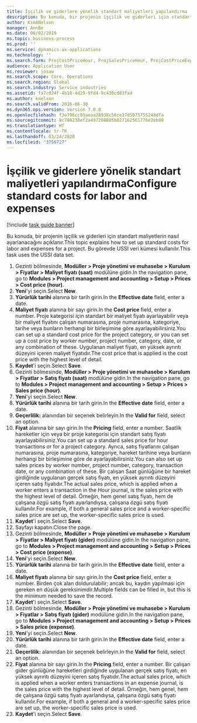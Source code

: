 ```yaml
---
title: İşçilik ve giderlere yönelik standart maliyetleri yapılandırma
description: Bu konuda, bir projenin işçilik ve giderleri için standart maliyetlerin nasıl ayarlanacağını açıklanır.
author: KimANelson
manager: AnnBe
ms.date: 08/02/2019
ms.topic: business-process
ms.prod: ''
ms.service: dynamics-ax-applications
ms.technology: ''
ms.search.form: ProjCostPriceHour, ProjSalesPriceHour, ProjCostPriceExpense, ProjSalesPriceCost
audience: Application User
ms.reviewer: josaw
ms.search.scope: Core, Operations
ms.search.region: Global
ms.search.industry: Service industries
ms.assetid: fa7c024f-4b18-4d29-9fd4-9c430cd83fad
ms.author: knelson
ms.search.validFrom: 2016-06-30
ms.dyn365.ops.version: Version 7.0.0
ms.openlocfilehash: f3e796cc03aeaa28938c56ce37d5075755248dfa
ms.sourcegitcommit: 8c786230ef2a497280885b827162561776e2eb00
ms.translationtype: HT
ms.contentlocale: tr-TR
ms.lasthandoff: 03/24/2020
ms.locfileid: "3756727"
---
```

# <a name="configure-standard-costs-for-labor-and-expenses"></a><span data-ttu-id="f85ce-103">İşçilik ve giderlere yönelik standart maliyetleri yapılandırma</span><span class="sxs-lookup"><span data-stu-id="f85ce-103">Configure standard costs for labor and expenses</span></span>

[!include [task guide banner](../../includes/task-guide-banner.md)]

<span data-ttu-id="f85ce-104">Bu konuda, bir projenin işçilik ve giderleri için standart maliyetlerin nasıl ayarlanacağını açıklanır.</span><span class="sxs-lookup"><span data-stu-id="f85ce-104">This topic explains how to set up standard costs for labor and expenses for a project.</span></span> <span data-ttu-id="f85ce-105">Bu görevde USSI veri kümesi kullanılır.</span><span class="sxs-lookup"><span data-stu-id="f85ce-105">This task uses the USSI data set.</span></span>

1. <span data-ttu-id="f85ce-106">Gezinti bölmesinde, **Modüller > Proje yönetimi ve muhasebe > Kurulum > Fiyatlar > Maliyet fiyatı (saat)** modülüne gidin.</span><span class="sxs-lookup"><span data-stu-id="f85ce-106">In the navigation pane, go to **Modules > Project management and accounting > Setup > Prices > Cost price (hour)**.</span></span>
2. <span data-ttu-id="f85ce-107">**Yeni**'yi seçin.</span><span class="sxs-lookup"><span data-stu-id="f85ce-107">Select **New**.</span></span>
3. <span data-ttu-id="f85ce-108">**Yürürlük tarihi** alanına bir tarih girin.</span><span class="sxs-lookup"><span data-stu-id="f85ce-108">In the **Effective date** field, enter a date.</span></span>
4. <span data-ttu-id="f85ce-109">**Maliyet fiyatı** alanına bir sayı girin.</span><span class="sxs-lookup"><span data-stu-id="f85ce-109">In the **Cost price** field, enter a number.</span></span> <span data-ttu-id="f85ce-110">Proje kategorisi için standart bir maliyet fiyatı ayarlayabilir veya bir maliyet fiyatını çalışan numarasına, proje numarasına, kategoriye, tarihe veya bunların herhangi bir birleşimine göre ayarlayabilirsiniz.</span><span class="sxs-lookup"><span data-stu-id="f85ce-110">You can set up a standard cost price for the project category, or you can set up a cost price by worker number, project number, category, date, or any combination of these.</span></span> <span data-ttu-id="f85ce-111">Uygulanan maliyet fiyatı, en yüksek ayrıntı düzeyini içeren maliyet fiyatıdır.</span><span class="sxs-lookup"><span data-stu-id="f85ce-111">The cost price that is applied is the cost price with the highest level of detail.</span></span>  
5. <span data-ttu-id="f85ce-112">**Kaydet**'i seçin.</span><span class="sxs-lookup"><span data-stu-id="f85ce-112">Select **Save**.</span></span>
6. <span data-ttu-id="f85ce-113">Gezinti bölmesinde, **Modüller > Proje yönetimi ve muhasebe > Kurulum > Fiyatlar > Satış fiyatı (saat)** modülüne gidin.</span><span class="sxs-lookup"><span data-stu-id="f85ce-113">In the navigation pane, go to **Modules > Project management and accounting > Setup > Prices > Sales price (hour)**.</span></span>
7. <span data-ttu-id="f85ce-114">**Yeni**'yi seçin.</span><span class="sxs-lookup"><span data-stu-id="f85ce-114">Select **New**.</span></span>
8. <span data-ttu-id="f85ce-115">**Yürürlük tarihi** alanına bir tarih girin.</span><span class="sxs-lookup"><span data-stu-id="f85ce-115">In the **Effective date** field, enter a date.</span></span>
9. <span data-ttu-id="f85ce-116">**Geçerlilik:** alanından bir seçenek belirleyin.</span><span class="sxs-lookup"><span data-stu-id="f85ce-116">In the **Valid for** field, select an option.</span></span>
10. <span data-ttu-id="f85ce-117">**Fiyat** alanına bir sayı girin.</span><span class="sxs-lookup"><span data-stu-id="f85ce-117">In the **Pricing** field, enter a number.</span></span> <span data-ttu-id="f85ce-118">Saatlik hareketler için veya bir proje kategorisi için standart satış fiyatı ayarlayabilirsiniz.</span><span class="sxs-lookup"><span data-stu-id="f85ce-118">You can set up a standard sales price for hour transactions or for a project category.</span></span> <span data-ttu-id="f85ce-119">Ayrıca, satış fiyatlarını çalışan numarasına, proje numarasına, kategoriye, hareket tarihine veya bunların herhangi bir birleşimine göre de ayarlayabilirsiniz.</span><span class="sxs-lookup"><span data-stu-id="f85ce-119">You can also set up sales prices by worker number, project number, category, transaction date, or any combination of these.</span></span> <span data-ttu-id="f85ce-120">Bir çalışan Saat günlüğüne bir hareket girdiğinde uygulanan gerçek satış fiyatı, en yüksek ayrıntı düzeyini içeren satış fiyatıdır.</span><span class="sxs-lookup"><span data-stu-id="f85ce-120">The actual sales price, which is applied when a worker enters a transaction in the Hour journal, is the sales price with the highest level of detail.</span></span> <span data-ttu-id="f85ce-121">Örneğin, hem genel satış fiyatı, hem de çalışana özgü satış fiyatı ayarlandıysa, çalışana özgü satış fiyatı kullanılır.</span><span class="sxs-lookup"><span data-stu-id="f85ce-121">For example, if both a general sales price and a worker-specific sales price are set up, the worker-specific sales price is used.</span></span>  
11. <span data-ttu-id="f85ce-122">**Kaydet**'i seçin.</span><span class="sxs-lookup"><span data-stu-id="f85ce-122">Select **Save**.</span></span>
12. <span data-ttu-id="f85ce-123">Sayfayı kapatın.</span><span class="sxs-lookup"><span data-stu-id="f85ce-123">Close the page.</span></span>
13. <span data-ttu-id="f85ce-124">Gezinti bölmesinde, **Modüller > Proje yönetimi ve muhasebe > Kurulum > Fiyatlar > Maliyet fiyatı (gider)** modülüne gidin.</span><span class="sxs-lookup"><span data-stu-id="f85ce-124">In the navigation pane, go to **Modules > Project management and accounting > Setup > Prices > Cost price (expense)**.</span></span>
14. <span data-ttu-id="f85ce-125">**Yeni**'yi seçin.</span><span class="sxs-lookup"><span data-stu-id="f85ce-125">Select **New**.</span></span>
15. <span data-ttu-id="f85ce-126">**Yürürlük tarihi** alanına bir tarih girin.</span><span class="sxs-lookup"><span data-stu-id="f85ce-126">In the **Effective date** field, enter a date.</span></span>
16. <span data-ttu-id="f85ce-127">**Maliyet fiyatı** alanına bir sayı girin.</span><span class="sxs-lookup"><span data-stu-id="f85ce-127">In the **Cost price** field, enter a number.</span></span> <span data-ttu-id="f85ce-128">Birden çok alan doldurulabilir; ancak bu, kaydın yapılması için gereken en düşük gereksinimdir.</span><span class="sxs-lookup"><span data-stu-id="f85ce-128">Multiple fields can be filled in, but this is the minimum needed to save the record.</span></span>  
17. <span data-ttu-id="f85ce-129">**Kaydet**'i seçin.</span><span class="sxs-lookup"><span data-stu-id="f85ce-129">Select **Save**.</span></span>
18. <span data-ttu-id="f85ce-130">Gezinti bölmesinde, **Modüller > Proje yönetimi ve muhasebe > Kurulum > Fiyatlar > Satış fiyatı (gider)** modülüne gidin.</span><span class="sxs-lookup"><span data-stu-id="f85ce-130">In the navigation pane, go to **Modules > Project management and accounting > Setup > Prices > Sales price (expense)**.</span></span>
19. <span data-ttu-id="f85ce-131">**Yeni**'yi seçin.</span><span class="sxs-lookup"><span data-stu-id="f85ce-131">Select **New**.</span></span>
20. <span data-ttu-id="f85ce-132">**Yürürlük tarihi** alanına bir tarih girin.</span><span class="sxs-lookup"><span data-stu-id="f85ce-132">In the **Effective date** field, enter a date.</span></span>
21. <span data-ttu-id="f85ce-133">**Geçerlilik:** alanından bir seçenek belirleyin.</span><span class="sxs-lookup"><span data-stu-id="f85ce-133">In the **Valid for** field, select an option.</span></span>
22. <span data-ttu-id="f85ce-134">**Fiyat** alanına bir sayı girin.</span><span class="sxs-lookup"><span data-stu-id="f85ce-134">In the **Pricing** field, enter a number.</span></span> <span data-ttu-id="f85ce-135">Bir çalışan gider günlüğüne hareketleri girdiğinde uygulanan gerçek satış fiyatı, en yüksek ayrıntı düzeyini içeren satış fiyatıdır.</span><span class="sxs-lookup"><span data-stu-id="f85ce-135">The actual sales price, which is applied when a worker enters transactions in an expense journal, is the sales price with the highest level of detail.</span></span> <span data-ttu-id="f85ce-136">Örneğin, hem genel, hem de çalışana özgü satış fiyatı ayarlandıysa, çalışana özgü satış fiyatı kullanılır.</span><span class="sxs-lookup"><span data-stu-id="f85ce-136">For example, if both a general and a worker-specific sales price are set up, the worker-specific sales price is used.</span></span>  
23. <span data-ttu-id="f85ce-137">**Kaydet**'i seçin.</span><span class="sxs-lookup"><span data-stu-id="f85ce-137">Select **Save**.</span></span>

